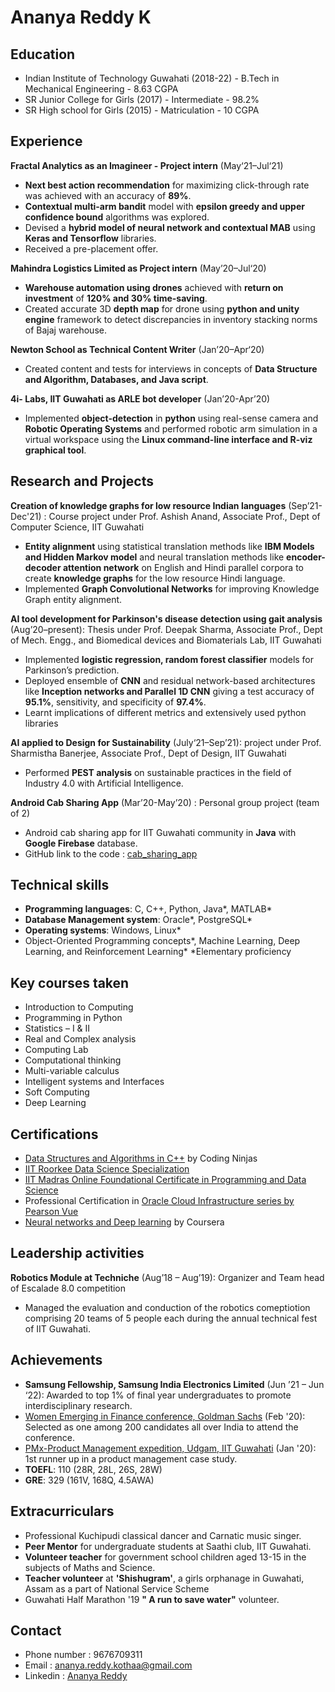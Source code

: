 # Ananya Reddy K

## Education
- Indian Institute of Technology Guwahati (2018-22) - B.Tech in Mechanical Engineering - 8.63 CGPA 
- SR Junior College for Girls (2017) - Intermediate - 98.2%
- SR High school for Girls (2015) - Matriculation - 10 CGPA

## Experience
**Fractal Analytics as an Imagineer - Project intern** (May‘21–Jul‘21)
- **Next best action recommendation** for maximizing click-through rate was achieved with an accuracy of **89%**.
- **Contextual multi-arm bandit** model with **epsilon greedy and upper confidence bound** algorithms was explored.
- Devised a **hybrid model of neural network and contextual MAB** using **Keras and Tensorflow** libraries.
- Received a pre-placement offer.

**Mahindra Logistics Limited as	Project intern** (May’20–Jul‘20)
- **Warehouse automation using drones** achieved with **return on investment** of **120% and 30% time-saving**.
- Created accurate 3D **depth map** for drone using **python and unity engine** framework to detect discrepancies in inventory stacking norms of Bajaj warehouse. 
	
**Newton School as Technical Content Writer** (Jan’20–Apr‘20)  										
- Created content and tests for interviews in concepts of **Data Structure and Algorithm, Databases, and Java script**.

**4i- Labs, IIT Guwahati as ARLE bot developer** (Jan’20-Apr’20)						
- Implemented **object-detection** in **python** using real-sense camera and **Robotic Operating Systems** and performed robotic arm simulation in a virtual workspace using the **Linux command-line interface and R-viz graphical tool**.

## Research and Projects
**Creation of knowledge graphs for low resource Indian languages** (Sep’21-Dec'21) : 
Course project under Prof. Ashish Anand, Associate Prof., Dept of Computer Science, IIT Guwahati 
- **Entity alignment** using statistical translation methods like **IBM Models and Hidden Markov model** and neural translation methods like **encoder-decoder attention network** on English and Hindi parallel corpora to create **knowledge graphs** for the low resource Hindi language.                       
- Implemented **Graph Convolutional Networks** for improving Knowledge Graph entity alignment.

**AI tool development for Parkinson's disease detection using gait analysis** (Aug’20–present): 
Thesis under Prof. Deepak Sharma, Associate Prof., Dept of Mech. Engg., and Biomedical devices and Biomaterials Lab, IIT Guwahati
- Implemented **logistic regression, random forest classifier** models for Parkinson’s prediction. 
- Deployed ensemble of **CNN** and residual network-based architectures like **Inception networks and Parallel 1D CNN** giving a test accuracy of **95.1%**, sensitivity, and specificity of **97.4%**.
- Learnt implications of different metrics and extensively used python libraries

**AI applied to Design for Sustainability** (July‘21–Sep’21): 
project under Prof. Sharmistha Banerjee, Associate Prof., Dept of Design, IIT Guwahati
- Performed **PEST analysis** on sustainable practices in the field of Industry 4.0 with Artificial Intelligence.

**Android Cab Sharing App** (Mar’20-May’20) :
Personal group project (team of 2)                                                                                                 
- Android cab sharing app for IIT Guwahati community in **Java** with **Google Firebase** database.
- GitHub link to the code : [cab_sharing_app](https://github.com/ReddyAnanya9/cabsharing)

## Technical skills
- **Programming languages**: C, C++, Python, Java*, MATLAB*
- **Database Management system**: Oracle*, PostgreSQL*
- **Operating systems**: Windows, Linux*
- Object-Oriented Programming concepts*, Machine Learning, Deep Learning, and Reinforcement Learning* 
*Elementary proficiency

## Key courses taken
-	Introduction to Computing	
-	Programming in Python
-	Statistics – I & II	
-	Real and Complex analysis
-	Computing Lab	
-	Computational thinking
-	Multi-variable calculus	
-	Intelligent systems and Interfaces
-	Soft Computing	
-	Deep Learning


## Certifications
- [Data Structures and Algorithms in C++](https://drive.google.com/drive/folders/1hRqmYp3_1M2s_rORn2gfy075tSuk9-cR?usp=sharing) by Coding Ninjas
- [IIT Roorkee Data Science Specialization](https://drive.google.com/drive/folders/1dRj76AWo4wVhXvK84sEAW8aZLMczdVch?usp=sharing)
- [IIT Madras Online Foundational Certificate in Programming and Data Science](https://drive.google.com/file/d/1UpLS-lyNAuSBeWPVOWDYjXNeFlNhNF5M/view?usp=sharing)
- Professional Certification in [Oracle Cloud Infrastructure series by Pearson Vue](https://drive.google.com/drive/folders/1wJCSUPYCyVeGNxK5_DheY0URHxneOM5a?usp=sharing) 
- [Neural networks and Deep learning](https://drive.google.com/file/d/1ctPIvBXUCCv9J3BuPMYaTD4-O87al6V2/view?usp=sharing) by Coursera

## Leadership activities
**Robotics Module at Techniche** (Aug’18 – Aug’19): Organizer and Team head of Escalade 8.0 competition                                         
- Managed the evaluation and conduction of the robotics comeptiotion comprising 20 teams of 5 people each during the annual technical fest of IIT Guwahati.

## Achievements
- **Samsung Fellowship, Samsung India Electronics Limited** (Jun ’21 – Jun ‘22):  Awarded to top 1% of final year undergraduates to promote interdisciplinary research.
- [Women Emerging in Finance conference, Goldman Sachs](https://drive.google.com/drive/folders/1coM5_XLOf8PoGSvoU4cdbTvA5aF-ipym) (Feb '20): Selected as one among 200 candidates all over India to attend the conference.
- [PMx-Product Management expedition, Udgam, IIT Guwahati](https://drive.google.com/file/d/1IrD-eGIq9sNwOTNYZ4uwxzdtwFV5rYq4/view) (Jan '20): 1st runner up in a product management case study.
- **TOEFL**: 110 (28R, 28L, 26S, 28W) 
- **GRE**: 329 (161V, 168Q, 4.5AWA)

## Extracurriculars
- Professional Kuchipudi classical dancer and Carnatic music singer.
- **Peer Mentor** for undergraduate students at Saathi club, IIT Guwahati.
- **Volunteer teacher** for government school children aged 13-15 in the subjects of Maths and Science.
- **Teacher volunteer** at **'Shishugram'**, a girls orphanage in Guwahati, Assam as a part of National Service Scheme
- Guwahati Half Marathon '19 **" A run to save water"** volunteer.

## Contact
- Phone number : 9676709311
- Email        : ananya.reddy.kothaa@gmail.com
- Linkedin     : [Ananya Reddy](https://www.linkedin.com/in/ananyareddy9/)

